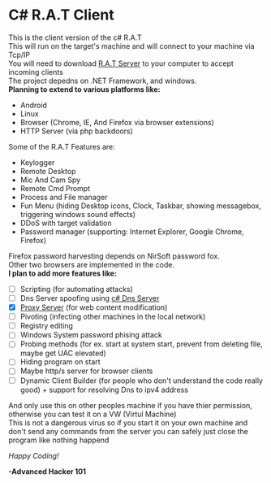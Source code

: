# C# R.A.T Client
This is the client version of the c# R.A.T  
This will run on the target's machine and will connect to your machine via Tcp/IP  
You will need to download [R.A.T Server](https://github.com/AdvancedHacker101/C-Sharp-R.A.T-Server) to your computer to accept incoming clients  
The project depedns on .NET Framework, and windows.  
**Planning to extend to various platforms like:**  
- Android
- Linux
- Browser (Chrome, IE, And Firefox via browser extensions)
- HTTP Server (via php backdoors)

Some of the R.A.T Features are:  
- Keylogger
- Remote Desktop
- Mic And Cam Spy
- Remote Cmd Prompt
- Process and File manager
- Fun Menu (hiding Desktop icons, Clock, Taskbar, showing messagebox, triggering windows sound effects)
- DDoS with target validation
- Password manager (supporting: Internet Explorer, Google Chrome, Firefox)

Firefox password harvesting depends on NirSoft password fox.  
Other two browsers are implemented in the code.  
**I plan to add more features like:**
- [ ] Scripting (for automating attacks)
- [ ] Dns Server spoofing using [c# Dns Server](https://github.com/AdvanceHacker101/c-sharp-Dns-Server)
- [x] [Proxy Server](https://github.com/AdvancedHacker101/C-Sharp-Proxy-Server) (for web content modification)
- [ ] Pivoting (infecting other machines in the local network)
- [ ] Registry editing
- [ ] Windows System password phising attack
- [ ] Probing methods (for ex. start at system start, prevent from deleting file, maybe get UAC elevated)
- [ ] Hiding program on start
- [ ] Maybe http/s server for browser clients
- [ ] Dynamic Client Builder (for people who don't understand the code really good) + support for resolving Dns to ipv4 address

And only use this on other peoples machine if you have thier permission, otherwise you can test it on a VW (Virtul Machine)  
This is not a dangerous virus so if you start it on your own machine and don't send any commands from the server you can safely just close the program like nothing happend  

*Happy Coding!*  

**\-Advanced Hacker 101**
